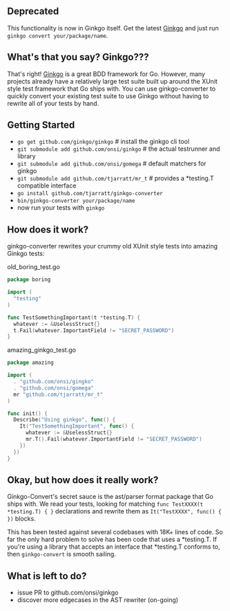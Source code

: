 Deprecated
----------

This functionality is now in Ginkgo itself. Get the latest [Ginkgo](https://github.com/onsi/ginkgo) and just run `ginkgo convert your/package/name`.

What's that you say? Ginkgo???
------------------------------

That's right! [Ginkgo](https://github.com/onsi/ginkgo) is a great BDD framework for Go. However, many projects already have a relatively large test suite built up around the XUnit style test framework that Go ships with. You can use ginkgo-converter to quickly convert your existing test suite to use Ginkgo without having to rewrite all of your tests by hand.

Getting Started
---------------
* `go get github.com/ginkgo/ginkgo`            # install the ginkgo cli tool
* `git submodule add github.com/onsi/ginkgo`   # the actual testrunner and library
* `git submodule add github.com/onsi/gomega`   # default matchers for ginkgo
* `git submodule add github.com/tjarratt/mr_t` # provides a *testing.T compatible interface
* `go install github.com/tjarratt/ginkgo-converter`
* `bin/ginkgo-converter your/package/name`
* now run your tests with `ginkgo`

How does it work?
-----------------

ginkgo-converter rewrites your crummy old XUnit style tests into amazing Ginkgo tests:

old_boring_test.go
```go
package boring

import (
  "testing"
)

func TestSomethingImportant(t *testing.T) {
  whatever := &UselessStruct{}
  t.Fail(whatever.ImportantField != "SECRET_PASSWORD")
}
```

amazing_ginkgo_test.go
```go
package amazing

import (
  . "github.com/onsi/gingko"
  . "github.com/onsi/gomega"
  mr "github.com/tjarratt/mr_t"
)

func init() {
  Describe("Using ginkgo", func() {
    It("TestSomethingImportant", func() {
      whatever := &UselessStruct{}
      mr.T().Fail(whatever.ImportantField != "SECRET_PASSWORD")
    })
  })
}
```

Okay, but how does it really work?
----------------------------------

Ginkgo-Convert's secret sauce is the ast/parser format package that Go ships with. We read your tests, looking for matching `func TestXXXX(t *testing.T) { }` declarations and rewrite them as `It("TestXXXX", func() { })` blocks.

This has been tested against several codebases with 18K+ lines of code. So far the only hard problem to solve has been code that uses a *testing.T. If you're using a library that accepts an interface that *testing.T conforms to, then `ginkgo-convert` is smooth sailing.

What is left to do?
-----------------------
- issue PR to github.com/onsi/ginkgo
- discover more edgecases in the AST rewriter (on-going)
